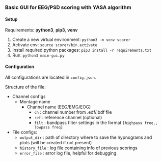 ### Basic GUI for EEG/PSD scoring with YASA algorithm

#### Setup
Requirements: **python3**, **pip3**, **venv**
1. Create a new virtual environment: `python3 -m venv scorer`
2. Activate env: `source scorer/bin.activate`
3. Install required python packages: `pip3 install -r requirements.txt`
4. Run: `python3 main-gui.py`

#### Configuration
All configurations are located in `config.json`.

Structure of the file:
- Channel configs
  - Montage name
    - Channel name (EEG/EMG/EOG)
      - `ch` : channel number from .edf/.bdf file
      - `ref` : reference channel (optional)
      - `filt` : bandpass filter settings in the format `[highpass freq., lowpass freq]`
- File configs:
  - `output_dir` : path of directory where to save the hypnograms and plots (will be created if not present)
  - `history_file` : log file containing info of previous scorings
  - `error_file` : error log file, helpful for debugging

